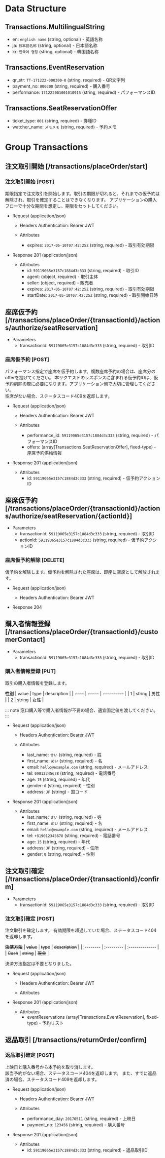# Data Structure

## Transactions.MultilingualString
+ en: `english name` (string, optional) - 英語名称
+ ja: `日本語名称` (string, optional) - 日本語名称
+ kr: `한국어 명칭` (string, optional) - 韓国語名称

## Transactions.EventReservation
+ qr_str: `TT-171222-000300-0` (string, required) - QR文字列
+ payment_no: `000300` (string, required) - 購入番号
+ performance: `171222001001010915` (string, required) - パフォーマンスID

## Transactions.SeatReservationOffer
+ ticket_type: `001` (string, required) - 券種ID
+ watcher_name: `メモメモ` (string, required) - 予約メモ


# Group Transactions

## 注文取引開始 [/transactions/placeOrder/start]

### 注文取引開始 [POST]
期限指定で注文取引を開始します。取引の期限が切れると、それまでの仮予約は解除され、取引を確定することはできなくなります。
アプリケーションの購入フローで十分な期間を想定し、期限をセットしてください。

+ Request (application/json)
    + Headers
        Authentication: Bearer JWT

    + Attributes
        + expires:  `2017-05-10T07:42:25Z` (string, required) - 取引有効期限

+ Response 201 (application/json)
    + Attributes
        + id: `59119065e3157c1884d3c333` (string, required) - 取引ID
        + agent: (object, required) - 取引主体
        + seller: (object, required) - 販売者
        + expires: `2017-05-10T07:42:25Z` (string, required) - 取引有効期限
        + startDate: `2017-05-10T07:42:25Z` (string, required) - 取引開始日時

<!-- include(../response/400.md) -->
<!-- include(../response/404.md) -->



## 座席仮予約 [/transactions/placeOrder/{transactionId}/actions/authorize/seatReservation]

+ Parameters
    + transactionId: `59119065e3157c1884d3c333` (string, required) - 取引ID

### 座席仮予約 [POST]
パフォーマンス指定で座席を仮予約します。複数座席予約の場合は、座席分のofferを投げてください。 
本リクエストのレスポンスに含まれる仮予約IDは、仮予約削除の際に必要になります。アプリケーション側で大切に管理してください。  
空席がない場合、ステータスコード409を返却します。

+ Request (application/json)
    + Headers
        Authentication: Bearer JWT

    + Attributes
        + performance_id: `59119065e3157c1884d3c333` (string, required) - パフォーマンスID
        + offers: (array[Transactions.SeatReservationOffer], fixed-type) - 座席予約供給情報

+ Response 201 (application/json)
    + Attributes
        + id: `59119065e3157c1884d3c333` (string, required) - 仮予約アクションID

<!-- include(../response/400.md) -->
<!-- include(../response/404.md) -->
<!-- include(../response/409.md) -->



## 座席仮予約 [/transactions/placeOrder/{transactionId}/actions/authorize/seatReservation/{actionId}]

+ Parameters
    + transactionId: `59119065e3157c1884d3c333` (string, required) - 取引ID
    + actionId: `59119065e3157c1884d3c333` (string, required) - 仮予約アクションID

### 座席仮予約解除 [DELETE]
仮予約を解除します。仮予約を解除された座席は、即座に空席として解放されます。

+ Request (application/json)
    + Headers
        Authentication: Bearer JWT

+ Response 204

<!-- include(../response/400.md) -->
<!-- include(../response/404.md) -->



## 購入者情報登録 [/transactions/placeOrder/{transactionId}/customerContact]

+ Parameters
    + transactionId: `59119065e3157c1884d3c333` (string, required) - 取引ID

### 購入者情報登録 [PUT]
取引の購入者情報を登録します。

**性別**
| value | type   | description |
| :---- | :----- | :---------- |
| 1     | string | 男性        |
| 2     | string | 女性        |

::: note
窓口購入等で購入者情報が不要の場合、適宜固定値を渡してください。
:::

+ Request (application/json)
    + Headers
        Authentication: Bearer JWT

    + Attributes
        + last_name: `せい` (string, required) - 姓
        + first_name: `めい` (string, required) - 名
        + email: `hello@example.com` (string, required) - メールアドレス
        + tel: `09012345678` (string, required) - 電話番号
        + age: `15` (string, required) - 年代
        + gender: `0` (string, required) - 性別
        + address: `JP` (string) - 国コード

+ Response 201 (application/json)
    + Attributes
        + last_name: `せい` (string, required) - 姓
        + first_name: `めい` (string, required) - 名
        + email: `hello@example.com` (string, required) - メールアドレス
        + tel: `+819012345678` (string, required) - 電話番号
        + age: `15` (string, required) - 年代
        + address: `JP` (string, required) - 住所
        + gender: `0` (string, required) - 性別

<!-- include(../response/400.md) -->
<!-- include(../response/404.md) -->



## 注文取引確定 [/transactions/placeOrder/{transactionId}/confirm]

+ Parameters
    + transactionId: `59119065e3157c1884d3c333` (string, required) - 取引ID

### 注文取引確定 [POST]
注文取引を確定します。
有効期限を超過していた場合、ステータスコード404を返却します。

~~**決済方法**~~
| ~~value~~ | ~~type~~   | ~~description~~ |
| :-------- | :--------- | :-------------- |
| ~~Cash~~  | ~~string~~ | ~~現金~~        |

決済方法指定は不要となりました。

+ Request (application/json)
    + Headers
        Authentication: Bearer JWT

    + Attributes

+ Response 201 (application/json)
    + Attributes
        + eventReservations (array[Transactions.EventReservation], fixed-type) - 予約リスト

<!-- include(../response/400.md) -->
<!-- include(../response/404.md) -->



## 返品取引 [/transactions/returnOrder/confirm]

### 返品取引確定 [POST]
上映日と購入番号から本予約を取り消します。  
該当予約がない場合、ステータスコード404を返却します。
また、すでに返品済の場合、ステータスコード409を返却します。

+ Request (application/json)
    + Headers
        Authentication: Bearer JWT

    + Attributes
        + performance_day: `20170511` (string, required) - 上映日
        + payment_no: `123456` (string, required) - 購入番号

+ Response 201 (application/json)
    + Attributes
        + id: `59119065e3157c1884d3c333` (string, required) - 返品取引ID

<!-- include(../response/400.md) -->
<!-- include(../response/404.md) -->
<!-- include(../response/409.md) -->
